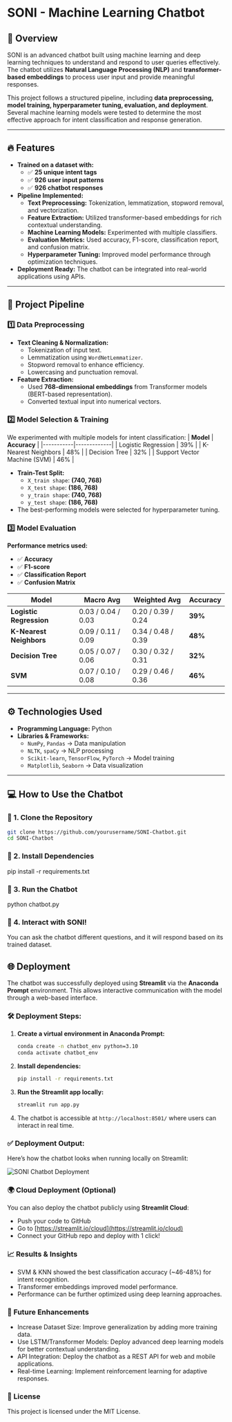 # SONI - Machine Learning Chatbot

## 📌 Overview
SONI is an advanced chatbot built using machine learning and deep learning techniques to understand and respond to user queries effectively. The chatbot utilizes **Natural Language Processing (NLP)** and **transformer-based embeddings** to process user input and provide meaningful responses.

This project follows a structured pipeline, including **data preprocessing, model training, hyperparameter tuning, evaluation, and deployment**. Several machine learning models were tested to determine the most effective approach for intent classification and response generation.

---

## 🔥 Features
- **Trained on a dataset with:**
  - ✅ **25 unique intent tags**
  - ✅ **926 user input patterns**
  - ✅ **926 chatbot responses**
- **Pipeline Implemented:**
  - **Text Preprocessing:** Tokenization, lemmatization, stopword removal, and vectorization.
  - **Feature Extraction:** Utilized transformer-based embeddings for rich contextual understanding.
  - **Machine Learning Models:** Experimented with multiple classifiers.
  - **Evaluation Metrics:** Used accuracy, F1-score, classification report, and confusion matrix.
  - **Hyperparameter Tuning:** Improved model performance through optimization techniques.
- **Deployment Ready:** The chatbot can be integrated into real-world applications using APIs.

---

## 🚀 Project Pipeline

### 1️⃣ Data Preprocessing
- **Text Cleaning & Normalization:**
  - Tokenization of input text.
  - Lemmatization using `WordNetLemmatizer`.
  - Stopword removal to enhance efficiency.
  - Lowercasing and punctuation removal.
- **Feature Extraction:**
  - Used **768-dimensional embeddings** from Transformer models (BERT-based representation).
  - Converted textual input into numerical vectors.

### 2️⃣ Model Selection & Training
We experimented with multiple models for intent classification:
| **Model** | **Accuracy** |
|-----------|-------------|
| Logistic Regression | 39% |
| K-Nearest Neighbors | 48% |
| Decision Tree | 32% |
| Support Vector Machine (SVM) | 46% |

- **Train-Test Split:**
  - `X_train shape`: **(740, 768)**
  - `X_test shape`: **(186, 768)**
  - `y_train shape`: **(740, 768)**
  - `y_test shape`: **(186, 768)**
- The best-performing models were selected for hyperparameter tuning.

### 3️⃣ Model Evaluation
**Performance metrics used:**
- ✅ **Accuracy**
- ✅ **F1-score**
- ✅ **Classification Report**
- ✅ **Confusion Matrix**

| Model | Macro Avg | Weighted Avg | Accuracy |
|--------|-----------|-------------|-----------|
| **Logistic Regression** | 0.03 / 0.04 / 0.03 | 0.20 / 0.39 / 0.24 | **39%** |
| **K-Nearest Neighbors** | 0.09 / 0.11 / 0.09 | 0.34 / 0.48 / 0.39 | **48%** |
| **Decision Tree** | 0.05 / 0.07 / 0.06 | 0.30 / 0.32 / 0.31 | **32%** |
| **SVM** | 0.07 / 0.10 / 0.08 | 0.29 / 0.46 / 0.36 | **46%** |

---

## ⚙️ Technologies Used
- **Programming Language:** Python  
- **Libraries & Frameworks:**
  - `NumPy`, `Pandas` → Data manipulation
  - `NLTK`, `spaCy` → NLP processing
  - `Scikit-learn`, `TensorFlow`, `PyTorch` → Model training
  - `Matplotlib`, `Seaborn` → Data visualization

---

## 💻 How to Use the Chatbot

### 🔹 1. Clone the Repository
```bash
git clone https://github.com/yourusername/SONI-Chatbot.git
cd SONI-Chatbot
```

### 🔹 2. Install Dependencies
pip install -r requirements.txt

### 🔹 3. Run the Chatbot
python chatbot.py

### 🔹 4. Interact with SONI!
You can ask the chatbot different questions, and it will respond based on its trained dataset.

## 🌐 Deployment

The chatbot was successfully deployed using **Streamlit** via the **Anaconda Prompt** environment. This allows interactive communication with the model through a web-based interface.

### 🛠️ Deployment Steps:

1. **Create a virtual environment in Anaconda Prompt:**
   ```bash
   conda create -n chatbot_env python=3.10
   conda activate chatbot_env
   ```

2. **Install dependencies:**
   ```bash
   pip install -r requirements.txt
   ```

3. **Run the Streamlit app locally:**
   ```bash
   streamlit run app.py
   ```

4. The chatbot is accessible at `http://localhost:8501/` where users can interact in real time.

### ✅ Deployment Output:

Here’s how the chatbot looks when running locally on Streamlit:

![SONI Chatbot Deployment](./4b77c349-7526-4125-bc89-e4d4a7ca22fd.png)

### 🌍 Cloud Deployment (Optional)

You can also deploy the chatbot publicly using **Streamlit Cloud**:
- Push your code to GitHub
- Go to [https://streamlit.io/cloud](https://streamlit.io/cloud)
- Connect your GitHub repo and deploy with 1 click!

### 📈 Results & Insights
  - SVM & KNN showed the best classification accuracy (~46-48%) for intent recognition.
  - Transformer embeddings improved model performance.
  - Performance can be further optimized using deep learning approaches.

### 🔮 Future Enhancements
  - Increase Dataset Size: Improve generalization by adding more training data.
  - Use LSTM/Transformer Models: Deploy advanced deep learning models for better contextual understanding.
  - API Integration: Deploy the chatbot as a REST API for web and mobile applications.
  - Real-time Learning: Implement reinforcement learning for adaptive responses.

### 📝 License
This project is licensed under the MIT License.
